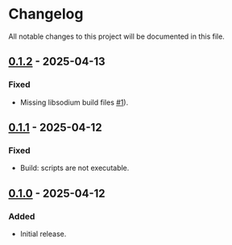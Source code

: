# Changelog

All notable changes to this project will be documented in this file.

## [0.1.2] - 2025-04-13

### Fixed

-   Missing libsodium build files [#1](https://github.com/s77rt/react-native-sodium/issues/1)).

## [0.1.1] - 2025-04-12

### Fixed

-   Build: scripts are not executable.

## [0.1.0] - 2025-04-12

### Added

-   Initial release.

[0.1.2]: https://github.com/s77rt/react-native-sodium/compare/v0.1.1...v0.1.2
[0.1.1]: https://github.com/s77rt/react-native-sodium/compare/v0.1.0...v0.1.1
[0.1.0]: https://github.com/s77rt/react-native-sodium/releases/tag/v0.1.0

